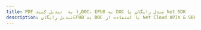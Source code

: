 ---title: PDF را به  تبدیل کنیدDOC، EPUB به DOC مبدل رایگان یا Net SDKdescription: تبدیل رایگانEPUB به DOC با استفاده از Net Cloud APIs & SDK همچنین اسناد PDF را در Cloud ایجاد، ویرایش و رندر کنید.---